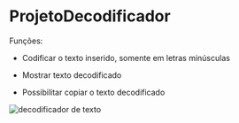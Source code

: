 # ProjetoDecodificador

Funções:

- Codificar o texto inserido, somente em letras minúsculas

- Mostrar texto decodificado

- Possibilitar copiar o texto decodificado

![decodificador de texto](https://github.com/user-attachments/assets/6de16617-fe7c-4ddc-a865-b49482e810a9)

